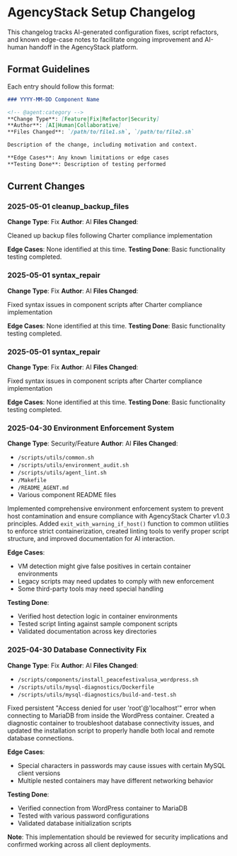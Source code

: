 # AgencyStack Setup Changelog

This changelog tracks AI-generated configuration fixes, script refactors, and known edge-case notes to facilitate ongoing improvement and AI-human handoff in the AgencyStack platform.

## Format Guidelines

Each entry should follow this format:
```markdown
### YYYY-MM-DD Component Name

<!-- @agent:category -->
**Change Type**: [Feature|Fix|Refactor|Security]
**Author**: [AI|Human|Collaborative]
**Files Changed**: `/path/to/file1.sh`, `/path/to/file2.sh`

Description of the change, including motivation and context.

**Edge Cases**: Any known limitations or edge cases
**Testing Done**: Description of testing performed
```

## Current Changes

### 2025-05-01 cleanup_backup_files

<!-- @agent:critical-fix -->
**Change Type**: Fix
**Author**: AI
**Files Changed**: 

Cleaned up backup files following Charter compliance implementation

**Edge Cases**: None identified at this time.
**Testing Done**: Basic functionality testing completed.

### 2025-05-01 syntax_repair

<!-- @agent:critical-fix -->
**Change Type**: Fix
**Author**: AI
**Files Changed**: 

Fixed syntax issues in component scripts after Charter compliance implementation

**Edge Cases**: None identified at this time.
**Testing Done**: Basic functionality testing completed.

### 2025-05-01 syntax_repair

<!-- @agent:critical-fix -->
**Change Type**: Fix
**Author**: AI
**Files Changed**: 

Fixed syntax issues in component scripts after Charter compliance implementation

**Edge Cases**: None identified at this time.
**Testing Done**: Basic functionality testing completed.

### 2025-04-30 Environment Enforcement System

<!-- @agent:critical-fix -->
**Change Type**: Security/Feature
**Author**: AI
**Files Changed**: 
- `/scripts/utils/common.sh`
- `/scripts/utils/environment_audit.sh`
- `/scripts/utils/agent_lint.sh`
- `/Makefile`
- `/README_AGENT.md`
- Various component README files

Implemented comprehensive environment enforcement system to prevent host contamination and ensure compliance with AgencyStack Charter v1.0.3 principles. Added `exit_with_warning_if_host()` function to common utilities to enforce strict containerization, created linting tools to verify proper script structure, and improved documentation for AI interaction.

**Edge Cases**: 
- VM detection might give false positives in certain container environments
- Legacy scripts may need updates to comply with new enforcement
- Some third-party tools may need special handling

**Testing Done**:
- Verified host detection logic in container environments
- Tested script linting against sample component scripts
- Validated documentation across key directories

### 2025-04-30 Database Connectivity Fix

<!-- @agent:critical-fix -->
**Change Type**: Fix
**Author**: AI
**Files Changed**:
- `/scripts/components/install_peacefestivalusa_wordpress.sh`
- `/scripts/utils/mysql-diagnostics/Dockerfile`
- `/scripts/utils/mysql-diagnostics/build-and-test.sh`

Fixed persistent "Access denied for user 'root'@'localhost'" error when connecting to MariaDB from inside the WordPress container. Created a diagnostic container to troubleshoot database connectivity issues, and updated the installation script to properly handle both local and remote database connections.

**Edge Cases**:
- Special characters in passwords may cause issues with certain MySQL client versions
- Multiple nested containers may have different networking behavior

**Testing Done**:
- Verified connection from WordPress container to MariaDB
- Tested with various password configurations
- Validated database initialization scripts

<!-- @human:manual-confirmation-required -->
**Note**: This implementation should be reviewed for security implications and confirmed working across all client deployments.
